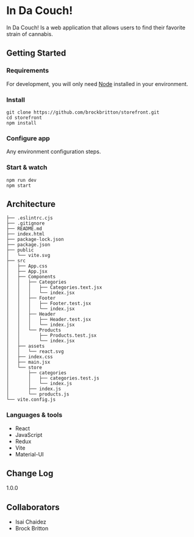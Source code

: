 # In Da Couch!

In Da Couch! Is a web application that allows users to find their favorite strain
of cannabis.

## Getting Started

### Requirements

For development, you will only need [Node](http://nodejs.org/) installed in your
environment.

### Install

    git clone https://github.com/brockbritton/storefront.git
    cd storefront
    npm install

### Configure app

Any environment configuration steps.

### Start & watch

    npm run dev
    npm start

## Architecture

```
├── .eslintrc.cjs
├── .gitignore
├── README.md
├── index.html
├── package-lock.json
├── package.json
├── public
│   └── vite.svg
├── src
│   ├── App.css
│   ├── App.jsx
│   ├── Components
│   │   ├── Categories
│   │   │   ├── Categories.text.jsx
│   │   │   └── index.jsx
│   │   ├── Footer
│   │   │   ├── Footer.test.jsx
│   │   │   └── index.jsx
│   │   ├── Header
│   │   │   ├── Header.test.jsx
│   │   │   └── index.jsx
│   │   └── Products
│   │       ├── Products.test.jsx
│   │       └── index.jsx
│   ├── assets
│   │   └── react.svg
│   ├── index.css
│   ├── main.jsx
│   └── store
│       ├── categories
│       │   ├── categories.test.js
│       │   └── index.js
│       ├── index.js
│       └── products.js
└── vite.config.js
```

### Languages & tools

- React
- JavaScript
- Redux
- Vite
- Material-UI

## Change Log

1.0.0

## Collaborators

- Isai Chaidez
- Brock Britton
